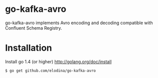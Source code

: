 go-kafka-avro
===========

go-kafka-avro implements Avro encoding and decoding compatible with Confluent Schema Registry.

Installation
============

Install go 1.4 (or higher) http://golang.org/doc/install

`$ go get github.com/elodina/go-kafka-avro`
